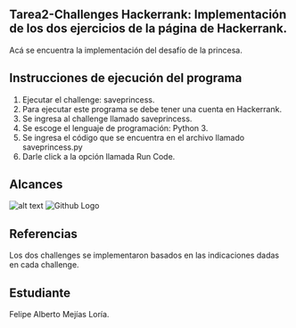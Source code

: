 ﻿
## Tarea2-Challenges Hackerrank: Implementación de los dos ejercicios de la página de Hackerrank.

Acá se encuentra la implementación del desafío de la princesa.

## Instrucciones de ejecución del programa

1. Ejecutar el challenge: saveprincess.
2. Para ejecutar este programa se debe tener una cuenta en Hackerrank.
3. Se ingresa al challenge llamado saveprincess.
4. Se escoge el lenguaje de programación: Python 3.
5. Se ingresa el código que se encuentra en el archivo llamado saveprincess.py
6. Darle click a la opción llamada Run Code.


## Alcances

![alt text](https://github.com/fmejias/FelipeMejiasLoria-IA-117/tree/master/Ejercicios/E1-saveprincess/saveprincess.png)
<img src="https://github.com/fmejias/FelipeMejiasLoria-IA-117/tree/master/Ejercicios/E1-saveprincess/saveprincess.png" title="Github Logo">

## Referencias

Los dos challenges se implementaron basados en las indicaciones dadas en cada challenge. 


## Estudiante

Felipe Alberto Mejías Loría.